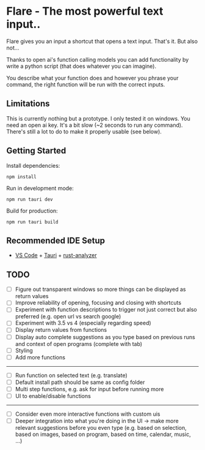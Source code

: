# Flare - The most powerful text input..

Flare gives you an input a shortcut that opens a text input. That's it. But also not...

Thanks to open ai's function calling models you can add functionality by write a python script (that does whatever you can imagine).

You describe what your function does and however you phrase your command, the right function will be run with the correct inputs.

## Limitations

This is currently nothing but a prototype. I only tested it on windows. You need an open ai key. It's a bit slow (~2 seconds to run any command). There's still a lot to do to make it properly usable (see below).

## Getting Started

Install dependencies:

```
npm install
```

Run in development mode:

```
npm run tauri dev
```

Build for production:

```
npm run tauri build
```

## Recommended IDE Setup

- [VS Code](https://code.visualstudio.com/) + [Tauri](https://marketplace.visualstudio.com/items?itemName=tauri-apps.tauri-vscode) + [rust-analyzer](https://marketplace.visualstudio.com/items?itemName=rust-lang.rust-analyzer)

## TODO

- [ ] Figure out transparent windows so more things can be displayed as return values
- [ ] Improve reliability of opening, focusing and closing with shortcuts
- [ ] Experiment with function descriptions to trigger not just correct but also preferred (e.g. open url vs search google)
- [ ] Experiment with 3.5 vs 4 (especially regarding speed)
- [ ] Display return values from functions
- [ ] Display auto complete suggestions as you type based on previous runs and context of open programs (complete with tab)
- [ ] Styling
- [ ] Add more functions

---

- [ ] Run function on selected text (e.g. translate)
- [ ] Default install path should be same as config folder
- [ ] Multi step functions, e.g. ask for input before running more
- [ ] UI to enable/disable functions

---

- [ ] Consider even more interactive functions with custom uis
- [ ] Deeper integration into what you're doing in the UI -> make more relevant suggestions before you even type (e.g. based on selection, based on images, based on program, based on time, calendar, music, ...)
